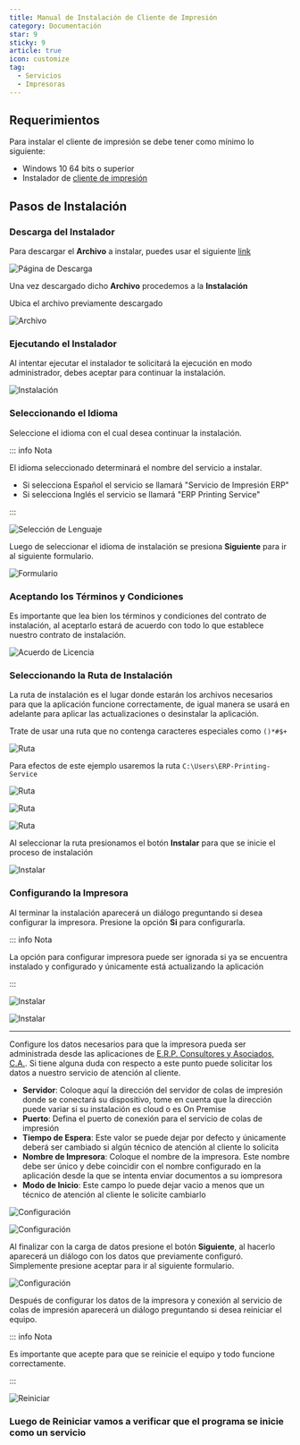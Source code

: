 ```yaml
---
title: Manual de Instalación de Cliente de Impresión
category: Documentación
star: 9
sticky: 9
article: true
icon: customize
tag:
  - Servicios
  - Impresoras
---
```


## Requerimientos

Para instalar el cliente de impresión se debe tener como mínimo lo siguiente:

- Windows 10 64 bits o superior
- Instalador de [cliente de impresión](../../../downloads/updates/devices/printers)

## Pasos de Instalación

### Descarga del Instalador

Para descargar el **Archivo** a instalar, puedes usar el siguiente [link](../../../downloads/updates/devices/printers)

![Página de Descarga](/assets/img/docs/fiscal-printer/download-page.png)

Una vez descargado dicho **Archivo** procedemos a la **Instalación**

Ubica el archivo previamente descargado

![Archivo](/assets/img/docs/fiscal-printer/previously-downloaded-file.png)

### Ejecutando el Instalador

Al intentar ejecutar el instalador te solicitará la ejecución en modo administrador, debes aceptar para continuar la instalación.

![Instalación](/assets/img/docs/fiscal-printer/setup.png)

### Seleccionando el Idioma

Seleccione el idioma con el cual desea continuar la instalación.

::: info Nota

El idioma seleccionado determinará el nombre del servicio a instalar.

- Si selecciona Español el servicio se llamará "Servicio de Impresión ERP"
- Si selecciona Inglés el servicio se llamará "ERP Printing Service"

:::

![Selección de Lenguaje](/assets/img/docs/fiscal-printer/select-language.png)

Luego de seleccionar el idioma de instalación se presiona **Siguiente** para ir al siguiente formulario.

![Formulario](/assets/img/docs/fiscal-printer/setup-2.png)

### Aceptando los Términos y Condiciones

Es importante que lea bien los términos y condiciones del contrato de instalación, al aceptarlo estará de acuerdo con todo lo que establece nuestro contrato de instalación.

![Acuerdo de Licencia](/assets/img/docs/fiscal-printer/terms-and-conditions.png)

### Seleccionando la Ruta de Instalación

La ruta de instalación es el lugar donde estarán los archivos necesarios para que la aplicación funcione correctamente, de igual manera se usará en adelante para aplicar las actualizaciones o desinstalar la aplicación.

Trate de usar una ruta que no contenga caracteres especiales como `()*#$+`

![Ruta](/assets/img/docs/fiscal-printer/path.png)

Para efectos de este ejemplo usaremos la ruta `C:\Users\ERP-Printing-Service`

![Ruta](/assets/img/docs/fiscal-printer/path-2.png)

![Ruta](/assets/img/docs/fiscal-printer/path-3.png)

![Ruta](/assets/img/docs/fiscal-printer/path-4.png)

Al seleccionar la ruta presionamos el botón **Instalar** para que se inicie el proceso de instalación

![Instalar](/assets/img/docs/fiscal-printer/install.png)

### Configurando la Impresora

Al terminar la instalación aparecerá un diálogo preguntando si desea configurar la impresora. Presione la opción **Si** para configurarla.

::: info Nota

La opción para configurar impresora puede ser ignorada si ya se encuentra instalado y configurado y únicamente está actualizando la aplicación

:::

![Instalar](/assets/img/docs/fiscal-printer/installation.png)

![Instalar](/assets/img/docs/fiscal-printer/question.png)

---

Configure los datos necesarios para que la impresora pueda ser administrada desde las aplicaciones de [E.R.P. Consultores y Asociados, C.A.](http://erpya.com). Si tiene alguna duda con respecto a este punto puede solicitar los datos a nuestro servicio de atención al cliente.

- **Servidor**: Coloque aquí la dirección del servidor de colas de impresión donde se conectará su dispositivo, tome en cuenta que la dirección puede variar si su instalación es cloud o es On Premise
- **Puerto**: Defina el puerto de conexión para el servicio de colas de impresión
- **Tiempo de Espera**: Este valor se puede dejar por defecto y únicamente deberá ser cambiado si algún técnico de atención al cliente lo solicita
- **Nombre de Impresora**: Coloque el nombre de la impresora. Este nombre debe ser único y debe coincidir con el nombre configurado en la aplicación desde la que se intenta enviar documentos a su iompresora
- **Modo de Inicio**: Este campo lo puede dejar vacio a menos que un técnico de atención al cliente le solicite cambiarlo

![Configuración](/assets/img/docs/fiscal-printer/print-config.png)

![Configuración](/assets/img/docs/fiscal-printer/print-config-2.png)

Al finalizar con la carga de datos presione el botón **Siguiente**, al hacerlo aparecerá un diálogo con los datos que previamente configuró. Simplemente presione aceptar para ir al siguiente formulario.

![Configuración](/assets/img/docs/fiscal-printer/print-config-3.png)

Después de configurar los datos de la impresora y conexión al servicio de colas de impresión aparecerá un diálogo preguntando si desea reiniciar el equipo.

::: info Nota

Es importante que acepte para que se reinicie el equipo y todo funcione correctamente.

:::

![Reiniciar](/assets/img/docs/fiscal-printer/restart.png)

### Luego de Reiniciar vamos a verificar que el programa se inicie como un servicio
